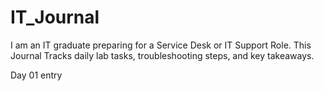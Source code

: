 # IT_Journal
I am an IT graduate preparing for a Service Desk or IT Support Role. This Journal Tracks daily lab tasks, troubleshooting steps, and key takeaways.

Day 01 entry 
